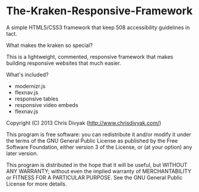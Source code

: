 The-Kraken-Responsive-Framework
===============================

A simple HTML5/CSS3 framework that keep 508 accessibility guidelines in tact. 

What makes the kraken so special?

This is a lightweight, commented, responsive framework that makes building responsive websites that much easier.

What's included?

 - modernizr.js
- flexnav.js
 - responsive tables
 - responsive video embeds
 - flexnav.js




Copyright (C) 2013 Chris Divyak (http://www.chrisdivyak.com/)

This program is free software: you can redistribute it and/or modify it under the terms of the GNU General Public License as published by the Free Software Foundation, either version 3 of the License, or (at your option) any later version.

This program is distributed in the hope that it will be useful, but WITHOUT ANY WARRANTY; without even the implied warranty of MERCHANTABILITY or FITNESS FOR A PARTICULAR PURPOSE. See the GNU General Public License for more details.
